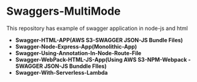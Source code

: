 # Swaggers-MultiMode
This repository has example of swagger application in node-js and html 

- **Swagger-HTML-APP(AWS S3-SWAGGER JSON-JS Bundle Files)**
- **Swagger-Node-Express-App(Monolithic-App)**
- **Swagger-Using-Annotation-In-Node-Route-File**
- **Swagger-WebPack-HTML-JS-App(Using AWS S3-NPM-Webpack -SWAGGER JSON-JS Bunddle FIles)**
- **Swagger-With-Serverless-Lambda**